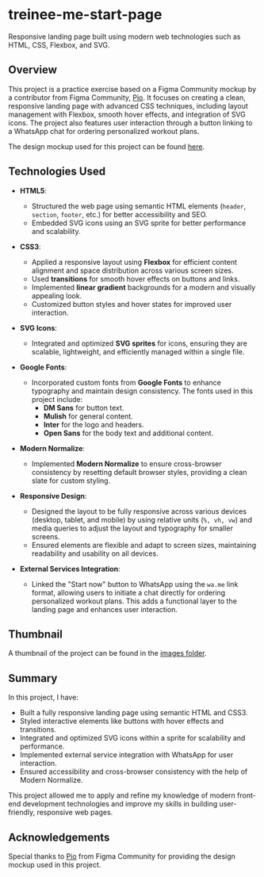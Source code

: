 # treinee-me-start-page

Responsive landing page built using modern web technologies such as HTML, CSS, Flexbox, and SVG.

## Overview
This project is a practice exercise based on a Figma Community mockup by a contributor from Figma Community, [Pio](https://www.figma.com/@pio). It focuses on creating a clean, responsive landing page with advanced CSS techniques, including layout management with Flexbox, smooth hover effects, and integration of SVG icons. The project also features user interaction through a button linking to a WhatsApp chat for ordering personalized workout plans.

The design mockup used for this project can be found [here]([https://www.figma.com/community](https://www.figma.com/community/file/1214679726391393976/layout-to-study-html-css)).

## Technologies Used

- **HTML5**:
  - Structured the web page using semantic HTML elements (`header`, `section`, `footer`, etc.) for better accessibility and SEO.
  - Embedded SVG icons using an SVG sprite for better performance and scalability.

- **CSS3**:
  - Applied a responsive layout using **Flexbox** for efficient content alignment and space distribution across various screen sizes.
  - Used **transitions** for smooth hover effects on buttons and links.
  - Implemented **linear gradient** backgrounds for a modern and visually appealing look.
  - Customized button styles and hover states for improved user interaction.

- **SVG Icons**:
  - Integrated and optimized **SVG sprites** for icons, ensuring they are scalable, lightweight, and efficiently managed within a single file.

- **Google Fonts**:
  - Incorporated custom fonts from **Google Fonts** to enhance typography and maintain design consistency. The fonts used in this project include:
    - **DM Sans** for button text.
    - **Mulish** for general content.
    - **Inter** for the logo and headers.
    - **Open Sans** for the body text and additional content.

- **Modern Normalize**:
  - Implemented **Modern Normalize** to ensure cross-browser consistency by resetting default browser styles, providing a clean slate for custom styling.

- **Responsive Design**:
  - Designed the layout to be fully responsive across various devices (desktop, tablet, and mobile) by using relative units (`%, vh, vw`) and media queries to adjust the layout and typography for smaller screens.
  - Ensured elements are flexible and adapt to screen sizes, maintaining readability and usability on all devices.

- **External Services Integration**:
  - Linked the "Start now" button to WhatsApp using the `wa.me` link format, allowing users to initiate a chat directly for ordering personalized workout plans. This adds a functional layer to the landing page and enhances user interaction.

## Thumbnail
A thumbnail of the project can be found in the [images folder](./images/thumbnail.png).

## Summary
In this project, I have:
- Built a fully responsive landing page using semantic HTML and CSS3.
- Styled interactive elements like buttons with hover effects and transitions.
- Integrated and optimized SVG icons within a sprite for scalability and performance.
- Implemented external service integration with WhatsApp for user interaction.
- Ensured accessibility and cross-browser consistency with the help of Modern Normalize.

This project allowed me to apply and refine my knowledge of modern front-end development technologies and improve my skills in building user-friendly, responsive web pages.

## Acknowledgements
Special thanks to [Pio](https://www.figma.com/@pio) from Figma Community for providing the design mockup used in this project.
